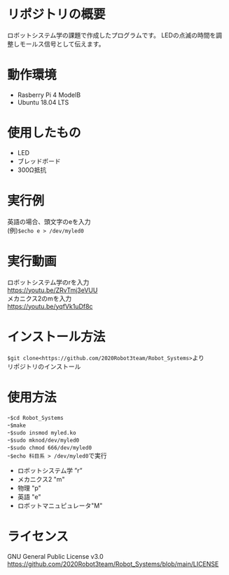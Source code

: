 # リポジトリの概要
ロボットシステム学の課題で作成したプログラムです。
LEDの点滅の時間を調整しモールス信号として伝えます。
# 動作環境
- Rasberry Pi 4 ModelB
- Ubuntu 18.04 LTS
# 使用したもの
- LED
- ブレッドボード
- 300Ω抵抗
# 実行例
英語の場合、頭文字のeを入力　<br>
(例)`$echo e > /dev/myled0`
# 実行動画
ロボットシステム学のrを入力　<br>
<https://youtu.be/ZRvTmj3eVUU><br>
メカニクス2のmを入力　<br>
<https://youtu.be/yqfVk1uDf8c>
# インストール方法
`$git clone<https://github.com/2020Robot3team/Robot_Systems>`より <br>
リポジトリのインストール
# 使用方法
-`$cd Robot_Systems` <br>
-`$make` <br>
-`$sudo insmod myled.ko` <br>
-`$sudo mknod/dev/myled0` <br>
-`$sudo chmod 666/dev/myled0` <br>
-`$echo 科目系 > /dev/myled0`で実行 <br>
- ロボットシステム学 ”r”
- メカニクス2 "m"
- 物理  "p"
- 英語 "e"
- ロボットマニュピュレータ"M"
# ライセンス
GNU General Public License v3.0
<https://github.com/2020Robot3team/Robot_Systems/blob/main/LICENSE>
